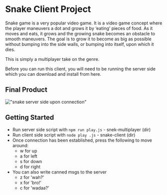 # Snake Client Project

Snake game is a very popular video game. It is a video game concept where the player maneuvers a dot and grows it by ‘eating’ pieces of food. As it moves and eats, it grows and the growing snake becomes an obstacle to smooth maneuvers. The goal is to grow it to become as big as possible without bumping into the side walls, or bumping into itself, upon which it dies.

This is simply a multiplayer take on the genre.

Before you can run this client, you will need to be running the server side which you can download and install from here. 

## Final Product

!["snake server side upon connection"](https://github.com/ZaSal1990/snake-client/blob/2e1ce745204e91e1f5761a7da0dd9fdf4b7edb34/Server%20Side.png)



## Getting Started

- Run server side script with `npm run play.js` - snek-multiplayer (dir)
- Run client side script with `node play .js` - snake-client (dir)
- Once connection has been established, press the following to move around:
  - w for up
  - a for left
  - s for down
  - d for right
- You can also write canned msgs to the server
  - z for 'wah?'
  - x for 'bro!'
  - c for 'wadaa?'